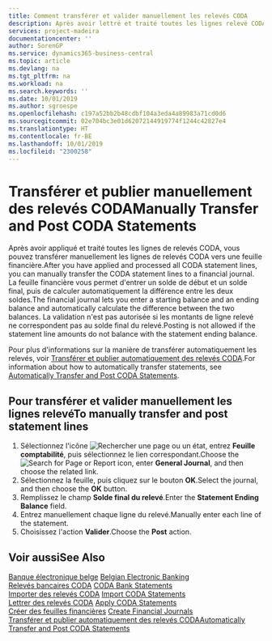 ```yaml
---
title: Comment transférer et valider manuellement les relevés CODA
description: Après avoir lettré et traité toutes les lignes relevé CODA, vous pouvez transférer manuellement les lignes relevé CODA vers une feuille financière.
services: project-madeira
documentationcenter: ''
author: SorenGP
ms.service: dynamics365-business-central
ms.topic: article
ms.devlang: na
ms.tgt_pltfrm: na
ms.workload: na
ms.search.keywords: ''
ms.date: 10/01/2019
ms.author: sgroespe
ms.openlocfilehash: c197a52bb2b48cdbf104a3eda4a89983a71cd0d6
ms.sourcegitcommit: 02e704bc3e01d62072144919774f1244c42827e4
ms.translationtype: HT
ms.contentlocale: fr-BE
ms.lasthandoff: 10/01/2019
ms.locfileid: "2300258"
---
```

# <a name="manually-transfer-and-post-coda-statements"></a><span data-ttu-id="7b686-103">Transférer et publier manuellement des relevés CODA</span><span class="sxs-lookup"><span data-stu-id="7b686-103">Manually Transfer and Post CODA Statements</span></span>
<span data-ttu-id="7b686-104">Après avoir appliqué et traité toutes les lignes de relevés CODA, vous pouvez transférer manuellement les lignes de relevés CODA vers une feuille financière.</span><span class="sxs-lookup"><span data-stu-id="7b686-104">After you have applied and processed all CODA statement lines, you can manually transfer the CODA statement lines to a financial journal.</span></span> <span data-ttu-id="7b686-105">La feuille financière vous permet d'entrer un solde de début et un solde final, puis de calculer automatiquement la différence entre les deux soldes.</span><span class="sxs-lookup"><span data-stu-id="7b686-105">The financial journal lets you enter a starting balance and an ending balance and automatically calculate the difference between the two balances.</span></span> <span data-ttu-id="7b686-106">La validation n'est pas autorisée si les montants de ligne relevé ne correspondent pas au solde final du relevé.</span><span class="sxs-lookup"><span data-stu-id="7b686-106">Posting is not allowed if the statement line amounts do not balance with the statement ending balance.</span></span>  

<span data-ttu-id="7b686-107">Pour plus d'informations sur la manière de transférer automatiquement les relevés, voir [Transférer et publier automatiquement des relevés CODA](how-to-automatically-transfer-and-post-coda-statements.md).</span><span class="sxs-lookup"><span data-stu-id="7b686-107">For information about how to automatically transfer statements, see [Automatically Transfer and Post CODA Statements](how-to-automatically-transfer-and-post-coda-statements.md).</span></span>  

## <a name="to-manually-transfer-and-post-statement-lines"></a><span data-ttu-id="7b686-108">Pour transférer et valider manuellement les lignes relevé</span><span class="sxs-lookup"><span data-stu-id="7b686-108">To manually transfer and post statement lines</span></span>  

1.  <span data-ttu-id="7b686-109">Sélectionnez l'icône ![Rechercher une page ou un état](../../media/ui-search/search_small.png "icône Rechercher une page ou un état"), entrez **Feuille comptabilité**, puis sélectionnez le lien correspondant.</span><span class="sxs-lookup"><span data-stu-id="7b686-109">Choose the ![Search for Page or Report](../../media/ui-search/search_small.png "Search for Page or Report icon") icon, enter **General Journal**, and then choose the related link.</span></span>  
2.  <span data-ttu-id="7b686-110">Sélectionnez la feuille, puis cliquez sur le bouton **OK**.</span><span class="sxs-lookup"><span data-stu-id="7b686-110">Select the journal, and then choose the **OK** button.</span></span>  
3.  <span data-ttu-id="7b686-111">Remplissez le champ **Solde final du relevé**.</span><span class="sxs-lookup"><span data-stu-id="7b686-111">Enter the **Statement Ending Balance** field.</span></span>  
4.  <span data-ttu-id="7b686-112">Entrez manuellement chaque ligne du relevé.</span><span class="sxs-lookup"><span data-stu-id="7b686-112">Manually enter each line of the statement.</span></span>  
5.  <span data-ttu-id="7b686-113">Choisissez l'action **Valider**.</span><span class="sxs-lookup"><span data-stu-id="7b686-113">Choose the **Post** action.</span></span>  

## <a name="see-also"></a><span data-ttu-id="7b686-114">Voir aussi</span><span class="sxs-lookup"><span data-stu-id="7b686-114">See Also</span></span>  
 <span data-ttu-id="7b686-115">[Banque électronique belge](belgian-electronic-banking.md) </span><span class="sxs-lookup"><span data-stu-id="7b686-115">[Belgian Electronic Banking](belgian-electronic-banking.md) </span></span>  
 <span data-ttu-id="7b686-116">[Relevés bancaires CODA](coda-bank-statements.md) </span><span class="sxs-lookup"><span data-stu-id="7b686-116">[CODA Bank Statements](coda-bank-statements.md) </span></span>  
 <span data-ttu-id="7b686-117">[Importer des relevés CODA](how-to-import-coda-statements.md) </span><span class="sxs-lookup"><span data-stu-id="7b686-117">[Import CODA Statements](how-to-import-coda-statements.md) </span></span>  
 <span data-ttu-id="7b686-118">[Lettrer des relevés CODA](how-to-apply-coda-statements.md) </span><span class="sxs-lookup"><span data-stu-id="7b686-118">[Apply CODA Statements](how-to-apply-coda-statements.md) </span></span>  
 <span data-ttu-id="7b686-119">[Créer des feuilles financières](how-to-create-financial-journals.md) </span><span class="sxs-lookup"><span data-stu-id="7b686-119">[Create Financial Journals](how-to-create-financial-journals.md) </span></span>  
 [<span data-ttu-id="7b686-120">Transférer et publier automatiquement des relevés CODA</span><span class="sxs-lookup"><span data-stu-id="7b686-120">Automatically Transfer and Post CODA Statements</span></span>](how-to-automatically-transfer-and-post-coda-statements.md)
